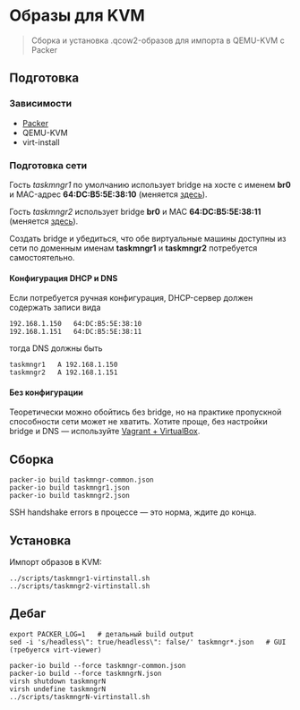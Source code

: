 # Образы для KVM
> Сборка и установка .qcow2-образов для импорта в QEMU-KVM с Packer

## Подготовка
### Зависимости

* [Packer](https://github.com/hashicorp/packer)
* QEMU-KVM
* virt-install

### Подготовка сети

Гость *taskmngr1* по умолчанию использует bridge на хосте с именем **br0** и MAC-адрес **64:DC:B5:5E:38:10** (меняется [здесь](../scripts/taskmngr1-virtinstall.sh)).  

Гость *taskmngr2* использует bridge **br0** и MAC **64:DC:B5:5E:38:11** (меняется [здесь](../scripts/taskmngr2-virtinstall.sh)).  

Создать bridge и убедиться, что обе виртуальные машины доступны из сети по доменным именам **taskmngr1** и **taskmngr2** потребуется самостоятельно.  

#### Конфигурация DHCP и DNS

Если потребуется ручная конфигурация, DHCP-сервер должен содержать записи вида
```
192.168.1.150   64:DC:B5:5E:38:10
192.168.1.151   64:DC:B5:5E:38:11
```
тогда DNS должны быть
```
taskmngr1   A 192.168.1.150
taskmngr2   A 192.168.1.151
```

#### Без конфигурации

Теоретически можно обойтись без bridge, но на практике пропускной способности сети может не хватить. Хотите проще, без настройки bridge и DNS — используйте [Vagrant + VirtualBox](../vagrant).

## Сборка

```shell
packer-io build taskmngr-common.json
packer-io build taskmngr1.json
packer-io build taskmngr2.json
```

SSH handshake errors в процессе — это норма, ждите до конца.

## Установка

Импорт образов в KVM:
```shell
../scripts/taskmngr1-virtinstall.sh
../scripts/taskmngr2-virtinstall.sh
```

## Дебаг

```shell
export PACKER_LOG=1   # детальный build output
sed -i 's/headless\": true/headless\": false/' taskmngr*.json   # GUI (требуется virt-viewer)

packer-io build --force taskmngr-common.json
packer-io build --force taskmngrN.json
virsh shutdown taskmngrN
virsh undefine taskmngrN
../scripts/taskmngrN-virtinstall.sh
```
